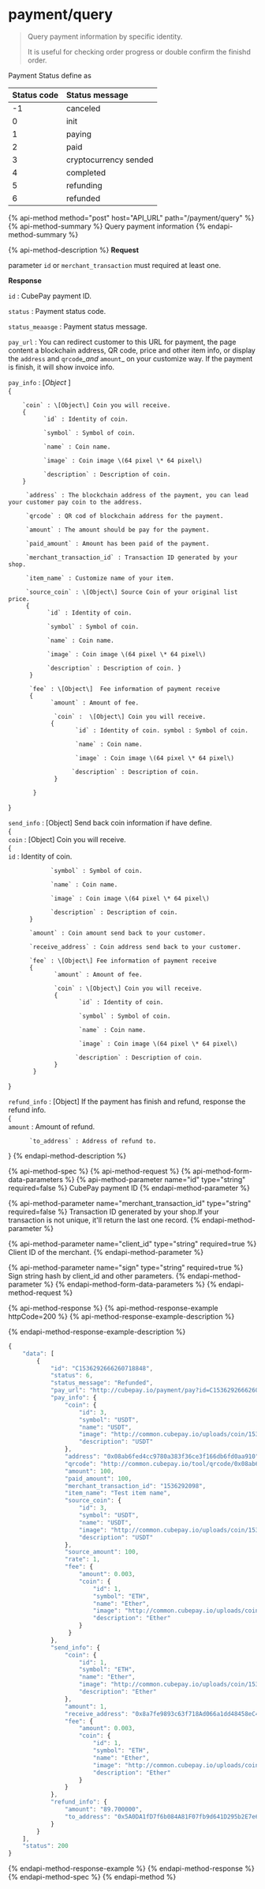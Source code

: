 # payment/query

> Query payment information by specific identity.
>
> It is useful for checking order progress or double confirm the finishd order.

Payment Status define as

| Status code | Status message |
| :--- | :--- |
| -1 | canceled |
| 0 | init |
| 1 | paying |
| 2 | paid |
| 3 | cryptocurrency sended |
| 4 | completed |
| 5 | refunding |
| 6 | refunded |

{% api-method method="post" host="API\_URL" path="/payment/query" %}
{% api-method-summary %}
Query payment information
{% endapi-method-summary %}

{% api-method-description %}
**Request**  
  
parameter `id` or `merchant_transaction` must required at least one.  
  
**Response**  
  
`id` : CubePay payment ID.  
  
`status` : Payment status code.  
  
`status_meaasge` : Payment status message.  
  
`pay_url` : You can redirect customer to this URL for payment, the page content a blockchain address, QR code, price and other item info, or display the `address` and `qrcode`_\_and_ `amount`\_ on your customize way. If the payment is finish, it will show invoice info.  
  
`pay_info` : \[_Object_ \]  
 {  
  
        `coin` : \[Object\] Coin you will receive.  
        {  
              `id` : Identity of coin.   
  
              `symbol` : Symbol of coin.   
  
              `name` : Coin name.   
  
              `image` : Coin image \(64 pixel \* 64 pixel\)   
  
              `description` : Description of coin.  
        }  
  
         `address` : The blockchain address of the payment, you can lead your customer pay coin to the address.   
  
         `qrcode` : QR cod of blockchain address for the payment.   
  
         `amount` : The amount should be pay for the payment.   
  
         `paid_amount` : Amount has been paid of the payment.  
   
         `merchant_transaction_id` : Transaction ID generated by your shop.  
  
         `item_name` : Customize name of your item.  
  
         `source_coin` : \[Object\] Source Coin of your original list price.   
         {   
               `id` : Identity of coin.   
  
               `symbol` : Symbol of coin.   
  
               `name` : Coin name.   
  
               `image` : Coin image \(64 pixel \* 64 pixel\)   
  
               `description` : Description of coin. }  
          }  
  
          `fee` : \[Object\]  Fee information of payment receive  
          {   
                `amount` : Amount of fee.   
  
                 `coin` :  \[Object\] Coin you will receive.   
                {   
                       `id` : Identity of coin. symbol : Symbol of coin.   
                         
                       `name` : Coin name.   
  
                       `image` : Coin image \(64 pixel \* 64 pixel\)   
  
                      `description` : Description of coin.   
                 }  
  
           }   
  
}  
  
`send_info` : \[Object\] Send back coin information if have define.  
{  
          `coin` : \[Object\] Coin you will receive.   
          {   
                `id` : Identity of coin.   
  
                `symbol` : Symbol of coin.   
  
                `name` : Coin name.   
  
                `image` : Coin image \(64 pixel \* 64 pixel\)   
  
                `description` : Description of coin.   
          }  
  
          `amount` : Coin amount send back to your customer.  
  
          `receive_address` : Coin address send back to your customer.  
  
          `fee` : \[Object\] Fee information of payment receive   
          {   
                 `amount` : Amount of fee.   
                   
                 `coin` : \[Object\] Coin you will receive.   
                 {   
                        `id` : Identity of coin.   
  
                        `symbol` : Symbol of coin.   
  
                        `name` : Coin name.   
  
                        `image` : Coin image \(64 pixel \* 64 pixel\)   
  
                       `description` : Description of coin.   
                 }  
           }  
}  
  
`refund_info` : \[Object\] If the payment has finish and refund, response the refund info.   
{   
          `amount` : Amount of refund.   
  
          `to_address` : Address of refund to.   
}
{% endapi-method-description %}

{% api-method-spec %}
{% api-method-request %}
{% api-method-form-data-parameters %}
{% api-method-parameter name="id" type="string" required=false %}
CubePay payment ID
{% endapi-method-parameter %}

{% api-method-parameter name="merchant\_transaction\_id" type="string" required=false %}
Transaction ID generated by your shop.If your transaction is not unique, it'll return the last one record.
{% endapi-method-parameter %}

{% api-method-parameter name="client\_id" type="string" required=true %}
Client ID of the merchant.
{% endapi-method-parameter %}

{% api-method-parameter name="sign" type="string" required=true %}
Sign string hash by client\_id and other parameters.
{% endapi-method-parameter %}
{% endapi-method-form-data-parameters %}
{% endapi-method-request %}

{% api-method-response %}
{% api-method-response-example httpCode=200 %}
{% api-method-response-example-description %}

{% endapi-method-response-example-description %}

```javascript
{
    "data": [
        {
            "id": "C1536292666260718848",
            "status": 6,
            "status_message": "Refunded",
            "pay_url": "http://cubepay.io/payment/pay?id=C1536292666260718848",
            "pay_info": {
                "coin": {
                    "id": 3,
                    "symbol": "USDT",
                    "name": "USDT",
                    "image": "http://common.cubepay.io/uploads/coin/1534500017.png",
                    "description": "USDT"
                },
                "address": "0x08ab6fed4cc9780a383f36ce3f166db6fd0aa910",
                "qrcode": "http://common.cubepay.io/tool/qrcode/0x08ab6fed4cc9780a383f36ce3f166db6fd0aa910.png",
                "amount": 100,
                "paid_amount": 100,
                "merchant_transaction_id": "1536292098",
                "item_name": "Test item name",
                "source_coin": {
                    "id": 3,
                    "symbol": "USDT",
                    "name": "USDT",
                    "image": "http://common.cubepay.io/uploads/coin/1534500017.png",
                    "description": "USDT"
                },
                "source_amount": 100,
                "rate": 1,
                "fee": {
                    "amount": 0.003,
                    "coin": {
                        "id": 1,
                        "symbol": "ETH",
                        "name": "Ether",
                        "image": "http://common.cubepay.io/uploads/coin/1533198049.png",
                        "description": "Ether"
                    }
                 }
            },
            "send_info": {
                "coin": {
                    "id": 1,
                    "symbol": "ETH",
                    "name": "Ether",
                    "image": "http://common.cubepay.io/uploads/coin/1533198049.png",
                    "description": "Ether"
                },
                "amount": 1,
                "receive_address": "0x8a7fe9893c63f718Ad066a1dd48458eC47F2FbaD",
                "fee": {
                    "amount": 0.003,
                    "coin": {
                        "id": 1,
                        "symbol": "ETH",
                        "name": "Ether",
                        "image": "http://common.cubepay.io/uploads/coin/1533198049.png",
                        "description": "Ether"
                    }
                }
            },
            "refund_info": {
                "amount": "89.700000",
                "to_address": "0x5A0DA1fD7f6b084A81F07fb9d641D295b2E7e669"
            }
        }
    ],
    "status": 200
}
```
{% endapi-method-response-example %}
{% endapi-method-response %}
{% endapi-method-spec %}
{% endapi-method %}

